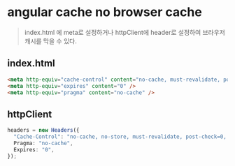 # angular cache no browser cache

> index.html 에 meta로 설정하거나 httpClient에 header로 설정하여 브라우저 캐시를 막을 수 있다.

## index.html

```html
<meta http-equiv="cache-control" content="no-cache, must-revalidate, post-check=0, pre-check=0" />
<meta http-equiv="expires" content="0" />
<meta http-equiv="pragma" content="no-cache" />
```

## httpClient

```ts
headers = new Headers({
  "Cache-Control": "no-cache, no-store, must-revalidate, post-check=0, pre-check=0",
  Pragma: "no-cache",
  Expires: "0",
});
```

